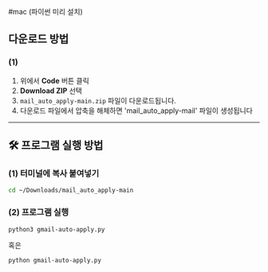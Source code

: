 #mac (파이썬 미리 설치)

## 다운로드 방법

### (1)

1. 위에서 **Code** 버튼 클릭
2. **Download ZIP** 선택
3. `mail_auto_apply-main.zip` 파일이 다운로드됩니다.
3. 다운로드 파일에서 압축을 해체하면 'mail_auto_apply-mail' 파일이 생성됩니다

---

## 🛠 프로그램 실행 방법

### (1) 터미널에 복사 붙여넣기
```bash
cd ~/Downloads/mail_auto_apply-main
```

### (2) 프로그램 실행
```bash
python3 gmail-auto-apply.py
```
혹은
```bash
python gmail-auto-apply.py
```

